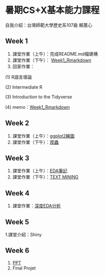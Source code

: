 # 暑期CS+X基本能力課程

自我介紹：台灣師範大學歷史系107級 賴蕙心

## Week 1
 1. 課堂作業（上午）：完成README.md檔建構
 2. 課堂作業（下午）： [Week1_Rmarkdown](https://rwg00201.github.io/002/Week1/week1_RMKD.html) 
 3. 回家作業：
 
   (1) R語言導論
  
   (2) Intermediate R
  
   (3) Introduction to the Tidyverse
   
   (4) memo：[Week1_Rmarkdown](https://rwg00201.github.io/002/Week1/week1_RMKD.html) 
 
## Week 2
 1. 課堂作業（上午）：[ggplot2繪圖](https://rwg00201.github.io/002/Week2/week2_RMKD.html)
 2. 課堂作業（下午）：[爬蟲](https://rwg00201.github.io/002/Week2/爬蟲.html)
 


## Week 3
 1. 課堂作業（上午）：[EDA筆記](https://rwg00201.github.io/002/Week3/EDA筆記.html)
 2. 課堂作業（下午）：[TEXT MINING]()



## Week 4
 1. 課堂作業：[深度EDA分析](https://rwg00201.github.io/002/Week4/EDA深度分析.html)



## Week 5
 1.課堂介紹：Shiny



## Week 6
 1. [PPT](https://rwg00201.github.io/002/Week6/PPT.pdf)
 2. Final Projet